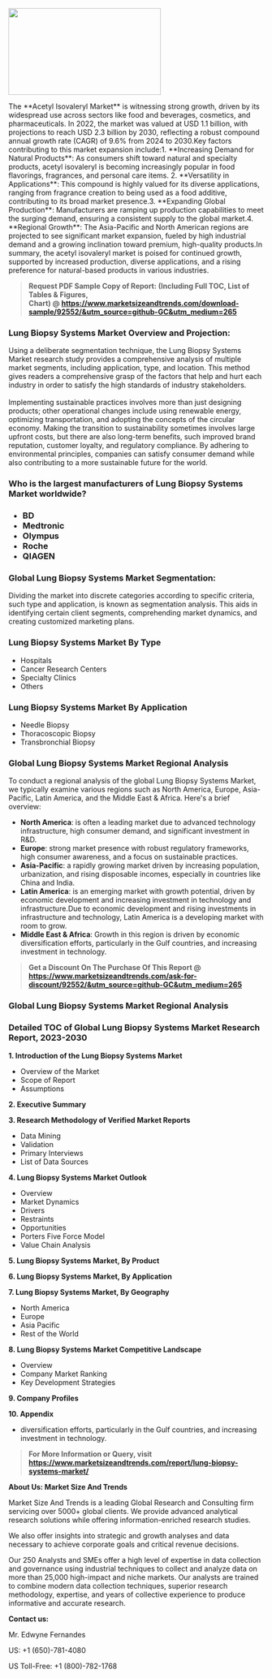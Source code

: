 <p><img class="alignnone size-medium wp-image-20088" src="https://ffe5etoiles.com/wp-content/uploads/2024/12/MST1-300x171.png" alt="" width="300" height="171" /></p>The **Acetyl Isovaleryl Market** is witnessing strong growth, driven by its widespread use across sectors like food and beverages, cosmetics, and pharmaceuticals. In 2022, the market was valued at USD 1.1 billion, with projections to reach USD 2.3 billion by 2030, reflecting a robust compound annual growth rate (CAGR) of 9.6% from 2024 to 2030.Key factors contributing to this market expansion include:1. **Increasing Demand for Natural Products**: As consumers shift toward natural and specialty products, acetyl isovaleryl is becoming increasingly popular in food flavorings, fragrances, and personal care items. 2. **Versatility in Applications**: This compound is highly valued for its diverse applications, ranging from fragrance creation to being used as a food additive, contributing to its broad market presence.3. **Expanding Global Production**: Manufacturers are ramping up production capabilities to meet the surging demand, ensuring a consistent supply to the global market.4. **Regional Growth**: The Asia-Pacific and North American regions are projected to see significant market expansion, fueled by high industrial demand and a growing inclination toward premium, high-quality products.In summary, the acetyl isovaleryl market is poised for continued growth, supported by increased production, diverse applications, and a rising preference for natural-based products in various industries.</p><blockquote id="" class=""><strong>Request PDF Sample Copy of Report: (Including Full TOC, List of Tables &amp; Figures, Chart)&nbsp;@&nbsp;<strong><a href="https://www.marketsizeandtrends.com/download-sample/92552/&utm_source=github-GC&utm_medium=265" target="_blank">https://www.marketsizeandtrends.com/download-sample/92552/&utm_source=github-GC&utm_medium=265</a></strong></strong></blockquote><h3 id="" class="">Lung Biopsy Systems Market&nbsp;Overview and Projection:</h3><p id="" class="">Using a deliberate segmentation technique, the Lung Biopsy Systems Market research study provides a comprehensive analysis of multiple market segments, including application, type, and location. This method gives readers a comprehensive grasp of the factors that help and hurt each industry in order to satisfy the high standards of industry stakeholders. <br /> <br />Implementing sustainable practices involves more than just designing products; other operational changes include using renewable energy, optimizing transportation, and adopting the concepts of the circular economy. Making the transition to sustainability sometimes involves large upfront costs, but there are also long-term benefits, such improved brand reputation, customer loyalty, and regulatory compliance. By adhering to environmental principles, companies can satisfy consumer demand while also contributing to a more sustainable future for the world.</p><h3 id="" class="">Who is the largest manufacturers of&nbsp;Lung Biopsy Systems Market worldwide?</h3><h3 class=""><p><ul><li>BD </li><li> Medtronic </li><li> Olympus </li><li> Roche </li><li> QIAGEN</li></ul></p></h3><h3 id="" class="">Global&nbsp;Lung Biopsy Systems Market Segmentation:</h3><p id="" class="">Dividing the market into discrete categories according to specific criteria, such type and application, is known as segmentation analysis. This aids in identifying certain client segments, comprehending market dynamics, and creating customized marketing plans.</p><h3 id="" class="">Lung Biopsy Systems Market&nbsp;By Type</h3><p><p><ul><li>Hospitals </li><li> Cancer Research Centers </li><li> Specialty Clinics </li><li> Others</p></li></ul></p></p><h3 id="" class="">Lung Biopsy Systems Market&nbsp;By Application</h3><p class=""><p><ul><li>Needle Biopsy </li><li> Thoracoscopic Biopsy </li><li> Transbronchial Biopsy</li></ul></p></p><h3 id="" class="">Global Lung Biopsy Systems Market Regional Analysis</h3><p id="" class="">To conduct a regional analysis of the global Lung Biopsy Systems Market, we typically examine various regions such as North America, Europe, Asia-Pacific, Latin America, and the Middle East &amp; Africa. Here's a brief overview:</p><ul><li><strong>North America</strong>: is often a leading market due to advanced technology infrastructure, high consumer demand, and significant investment in R&amp;D.</li><li><strong>Europe</strong>: strong market presence with robust regulatory frameworks, high consumer awareness, and a focus on sustainable practices.</li><li><strong>Asia-Pacific</strong>: a rapidly growing market driven by increasing population, urbanization, and rising disposable incomes, especially in countries like China and India.</li><li><strong>Latin America</strong>: is an emerging market with growth potential, driven by economic development and increasing investment in technology and infrastructure.Due to economic development and rising investments in infrastructure and technology, Latin America is a developing market with room to grow.</li><li><strong>Middle East &amp; Africa</strong>: Growth in this region is driven by economic diversification efforts, particularly in the Gulf countries, and increasing investment in technology.</li></ul><blockquote id="" class=""><strong>Get a Discount On The Purchase Of This Report @ <strong><a href="https://www.marketsizeandtrends.com/ask-for-discount/92552/&utm_source=github-GC&utm_medium=265" target="_blank">https://www.marketsizeandtrends.com/ask-for-discount/92552/&utm_source=github-GC&utm_medium=265</a></strong></strong></blockquote><h3 id="" class="">Global Lung Biopsy Systems Market Regional Analysis</h3><h3 id="" class="">Detailed TOC of Global Lung Biopsy Systems Market Research Report, 2023-2030</h3><p id="" class=""><strong>1. Introduction of the Lung Biopsy Systems Market</strong></p><ul><li>Overview of the Market</li><li>Scope of Report</li><li>Assumptions</li></ul><p id="" class=""><strong>2. Executive Summary</strong></p><p id="" class=""><strong>3. Research Methodology of Verified Market Reports</strong></p><ul><li>Data Mining</li><li>Validation</li><li>Primary Interviews</li><li>List of Data Sources</li></ul><p id="" class=""><strong>4. Lung Biopsy Systems Market Outlook</strong></p><ul><li>Overview</li><li>Market Dynamics</li><li>Drivers</li><li>Restraints</li><li>Opportunities</li><li>Porters Five Force Model</li><li>Value Chain Analysis</li></ul><p id="" class=""><strong>5. Lung Biopsy Systems Market, By Product</strong></p><p id="" class=""><strong>6. Lung Biopsy Systems Market, By Application</strong></p><p id="" class=""><strong>7. Lung Biopsy Systems Market, By Geography</strong></p><ul><li>North America</li><li>Europe</li><li>Asia Pacific</li><li>Rest of the World</li></ul><p id="" class=""><strong>8. Lung Biopsy Systems Market Competitive Landscape</strong></p><ul><li>Overview</li><li>Company Market Ranking</li><li>Key Development Strategies</li></ul><p id="" class=""><strong>9. Company Profiles</strong></p><p id="" class=""><strong>10. Appendix</strong></p><ul><li>diversification efforts, particularly in the Gulf countries, and increasing investment in technology.</li></ul><blockquote id="" class=""><strong>For More Information or Query, visit <strong><strong><a href="https://www.marketsizeandtrends.com/report/lung-biopsy-systems-market/" target="_blank">https://www.marketsizeandtrends.com/report/lung-biopsy-systems-market/</a></strong></strong></strong></blockquote><p id="" class=""><strong>About Us: Market Size And Trends</strong></p><p id="" class="">Market Size And Trends is a leading Global Research and Consulting firm servicing over 5000+ global clients. We provide advanced analytical research solutions while offering information-enriched research studies.</p><p id="" class="">We also offer insights into strategic and growth analyses and data necessary to achieve corporate goals and critical revenue decisions.</p><p id="" class="">Our 250 Analysts and SMEs offer a high level of expertise in data collection and governance using industrial techniques to collect and analyze data on more than 25,000 high-impact and niche markets. Our analysts are trained to combine modern data collection techniques, superior research methodology, expertise, and years of collective experience to produce informative and accurate research.</p><p id="" class=""><strong>Contact us:</strong></p><p id="" class="">Mr. Edwyne Fernandes</p><p id="" class="">US: +1 (650)-781-4080</p><p id="" class="">US Toll-Free: +1 (800)-782-1768</p>
